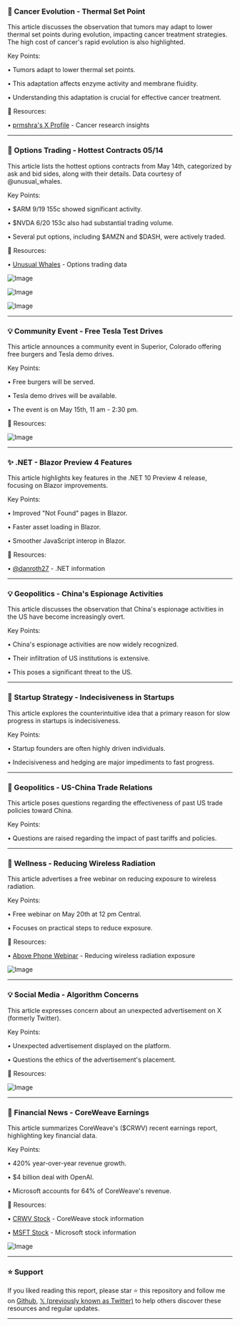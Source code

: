 ### 🤖 Cancer Evolution - Thermal Set Point

This article discusses the observation that tumors may adapt to lower thermal set points during evolution, impacting cancer treatment strategies.  The high cost of cancer's rapid evolution is also highlighted.

Key Points:

• Tumors adapt to lower thermal set points.


• This adaptation affects enzyme activity and membrane fluidity.


• Understanding this adaptation is crucial for effective cancer treatment.



🔗 Resources:

• [prmshra's X Profile](https://x.com/prmshra) - Cancer research insights


---
### 🚀 Options Trading - Hottest Contracts 05/14

This article lists the hottest options contracts from May 14th, categorized by ask and bid sides, along with their details.  Data courtesy of @unusual_whales.

Key Points:

• $ARM 9/19 155c showed significant activity.


• $NVDA 6/20 153c also had substantial trading volume.


• Several put options, including $AMZN and $DASH, were actively traded.



🔗 Resources:

• [Unusual Whales](https://x.com/unusual_whales) - Options trading data


![Image](https://pbs.twimg.com/media/Gq9BDETXUAA4FUb?format=jpg&name=900x900)

![Image](https://pbs.twimg.com/media/Gq9BDDzWQAAls2R?format=jpg&name=small)

![Image](https://pbs.twimg.com/media/Gq9BDEPXcAACa_m?format=jpg&name=small)

---
### 💡 Community Event - Free Tesla Test Drives

This article announces a community event in Superior, Colorado offering free burgers and Tesla demo drives.

Key Points:

• Free burgers will be served.


• Tesla demo drives will be available.


• The event is on May 15th, 11 am - 2:30 pm.



🔗 Resources:

![Image](https://pbs.twimg.com/ext_tw_video_thumb/1922822243597549568/pu/img/UusVFOSLUrGrEIvR.jpg)

---
### ✨ .NET - Blazor Preview 4 Features

This article highlights key features in the .NET 10 Preview 4 release, focusing on Blazor improvements.

Key Points:

• Improved "Not Found" pages in Blazor.


• Faster asset loading in Blazor.


• Smoother JavaScript interop in Blazor.



🔗 Resources:

• [@danroth27](https://x.com/danroth27) - .NET information


---
### 💡 Geopolitics - China's Espionage Activities

This article discusses the observation that China's espionage activities in the US have become increasingly overt.

Key Points:

• China's espionage activities are now widely recognized.


• Their infiltration of US institutions is extensive.


• This poses a significant threat to the US.


---
### 🤖 Startup Strategy - Indecisiveness in Startups

This article explores the counterintuitive idea that a primary reason for slow progress in startups is indecisiveness.

Key Points:

• Startup founders are often highly driven individuals.


• Indecisiveness and hedging are major impediments to fast progress.



---
### 🤖 Geopolitics - US-China Trade Relations

This article poses questions regarding the effectiveness of past US trade policies toward China.

Key Points:


•  Questions are raised regarding the impact of past tariffs and policies.



---
### 🚀 Wellness - Reducing Wireless Radiation

This article advertises a free webinar on reducing exposure to wireless radiation.

Key Points:

• Free webinar on May 20th at 12 pm Central.


• Focuses on practical steps to reduce exposure.



🔗 Resources:

• [Above Phone Webinar](http://abovephone.com/pulse) - Reducing wireless radiation exposure


![Image](https://pbs.twimg.com/media/Gq835AIWUAAw3OP?format=jpg&name=small)

---
### 💡 Social Media - Algorithm Concerns

This article expresses concern about an unexpected advertisement on X (formerly Twitter).

Key Points:

•  Unexpected advertisement displayed on the platform.


•  Questions the ethics of the advertisement's placement.



🔗 Resources:

![Image](https://pbs.twimg.com/media/Gq81N9QWUAAk5EF?format=jpg&name=900x900)


---
### 🚀 Financial News - CoreWeave Earnings

This article summarizes CoreWeave's ($CRWV) recent earnings report, highlighting key financial data.

Key Points:

• 420% year-over-year revenue growth.


• $4 billion deal with OpenAI.


• Microsoft accounts for 64% of CoreWeave's revenue.



🔗 Resources:

• [CRWV Stock](https://x.com/search?q=%24CRWV&src=cashtag_click) - CoreWeave stock information


• [MSFT Stock](https://x.com/search?q=%24MSFT&src=cashtag_click) - Microsoft stock information


![Image](https://pbs.twimg.com/media/Gq65rjQX0AE9tEh?format=jpg&name=small)


---

### ⭐️ Support

If you liked reading this report, please star ⭐️ this repository and follow me on [Github](https://github.com/Drix10), [𝕏 (previously known as Twitter)](https://x.com/DRIX_10_) to help others discover these resources and regular updates.

---